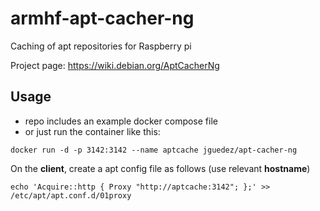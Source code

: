# armhf-apt-cacher-ng

Caching of apt repositories for Raspberry pi

Project page: https://wiki.debian.org/AptCacherNg

## Usage
* repo includes an example docker compose file
* or just run the container like this:

```
docker run -d -p 3142:3142 --name aptcache jguedez/apt-cacher-ng
```

On the **client**, create a apt config file as follows (use relevant **hostname**)

```
echo 'Acquire::http { Proxy "http://aptcache:3142"; };' >> /etc/apt/apt.conf.d/01proxy
```

